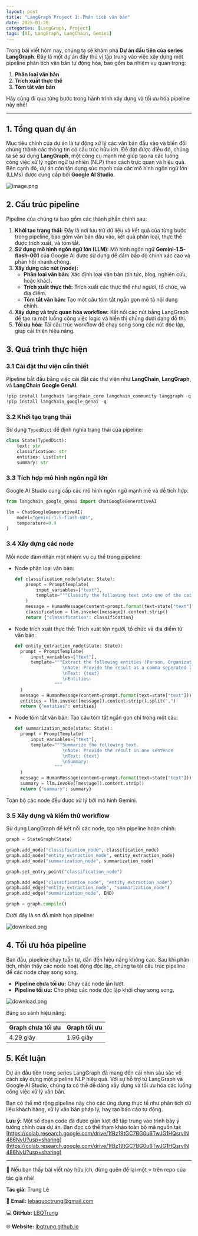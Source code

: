 ```yaml
---
layout: post
title: "LangGraph Project 1: Phân tích văn bản"
date: 2025-01-20
categories: [LangGraph, Project]
tags: [AI, LangGraph, LangChain, Gemini]
---
```


Trong bài viết hôm nay, chúng ta sẽ khám phá **Dự án đầu tiên của series LangGraph**. Đây là một dự án đầy thú vị tập trung vào việc xây dựng một pipeline phân tích văn bản tự động hóa, bao gồm ba nhiệm vụ quan trọng:

1. **Phân loại văn bản**
2. **Trích xuất thực thể**
3. **Tóm tắt văn bản**

Hãy cùng đi qua từng bước trong hành trình xây dựng và tối ưu hóa pipeline này nhé!

---

## 1. Tổng quan dự án

Mục tiêu chính của dự án là tự động xử lý các văn bản đầu vào và biến đổi chúng thành các thông tin có cấu trúc hữu ích. Để đạt được điều đó, chúng ta sẽ sử dụng **LangGraph**, một công cụ mạnh mẽ giúp tạo ra các luồng công việc xử lý ngôn ngữ tự nhiên (NLP) theo cách trực quan và hiệu quả. Bên cạnh đó, dự án còn tận dụng sức mạnh của các mô hình ngôn ngữ lớn (LLMs) được cung cấp bởi **Google AI Studio**.

![image.png](../assets/img/2025-01-22-langgraph-project-1/langgrap-project-1-1.png)

## 2. Cấu trúc pipeline

Pipeline của chúng ta bao gồm các thành phần chính sau:

1. **Khởi tạo trạng thái:** Đây là nơi lưu trữ dữ liệu và kết quả của từng bước trong pipeline, bao gồm văn bản đầu vào, kết quả phân loại, thực thể được trích xuất, và tóm tắt.
2. **Sử dụng mô hình ngôn ngữ lớn (LLM):** Mô hình ngôn ngữ **Gemini-1.5-flash-001** của Google AI được sử dụng để đảm bảo độ chính xác cao và phản hồi nhanh chóng.
3. **Xây dựng các nút (node):**
    - **Phân loại văn bản:** Xác định loại văn bản (tin tức, blog, nghiên cứu, hoặc khác).
    - **Trích xuất thực thể:** Trích xuất các thực thể như người, tổ chức, và địa điểm.
    - **Tóm tắt văn bản:** Tạo một câu tóm tắt ngắn gọn mô tả nội dung chính.
4. **Xây dựng và trực quan hóa workflow:** Kết nối các nút bằng LangGraph để tạo ra một luồng công việc logic và hiển thị chúng dưới dạng đồ thị.
5. **Tối ưu hóa:** Tái cấu trúc workflow để chạy song song các nút độc lập, giúp cải thiện hiệu năng.

## 3. Quá trình thực hiện

### 3.1 Cài đặt thư viện cần thiết

Pipeline bắt đầu bằng việc cài đặt các thư viện như **LangChain**, **LangGraph**, và **LangChain Google GenAI**.

```python
!pip install langchain langchain_core langchain_community langgraph -q
!pip install langchain_google_genai -q
```

### 3.2 Khởi tạo trạng thái

Sử dụng `TypedDict` để định nghĩa trạng thái của pipeline:

```python
class State(TypedDict):
    text: str
    classification: str
    entities: List[str]
    summary: str
```

### 3.3 Tích hợp mô hình ngôn ngữ lớn

Google AI Studio cung cấp các mô hình ngôn ngữ mạnh mẽ và dễ tích hợp:

```python
from langchain_google_genai import ChatGoogleGenerativeAI

llm = ChatGoogleGenerativeAI(
    model="gemini-1.5-flash-001",
    temperature=0.9
)
```

### 3.4 Xây dựng các node

Mỗi node đảm nhận một nhiệm vụ cụ thể trong pipeline:

- Node phân loại văn bản:

    ```python
    def classification_node(state: State):
        prompt = PromptTemplate(
            input_variables=["text"],
            template="""Classify the following text into one of the categories: News, Blog, Research or Other. ..."""
        )
        message = HumanMessage(content=prompt.format(text=state["text"]))
        classification = llm.invoke([message]).content.strip()
        return {"classification": classification}
    ```

- Node trích xuất thực thể: Trích xuất tên người, tổ chức và địa điểm từ văn bản:

    ```python
    def entity_extraction_node(state: State):
      prompt = PromptTemplate(
          input_variables=["text"],
          template="""Extract the following entities (Person, Organization, Location) from the text.
                      \nNote: Provide the result as a comma seperated list
                      \nText: {text}
                      \nEntities:
                   """
      )
      message = HumanMessage(content=prompt.format(text=state["text"]))
      entities = llm.invoke([message]).content.strip().split(",")
      return {"entities": entities}
    ```

- Node tóm tắt văn bản: Tạo câu tóm tắt ngắn gọn chỉ trong một câu:

    ```python
    def summarization_node(state: State):
      prompt = PromptTemplate(
          input_variables=["text"],
          template="""Summarize the following text.
                      \nNote: Provide the result in one sentence
                      \nText: {text}
                      \nSummary:
                   """
      )
      message = HumanMessage(content=prompt.format(text=state["text"]))
      summary = llm.invoke([message]).content.strip()
      return {"summary": summary}
    ```


Toàn bộ các node đều được xử lý bởi mô hình Gemini.

### 3.5 Xây dựng và kiểm thử workflow

Sử dụng LangGraph để kết nối các node, tạo nên pipeline hoàn chỉnh:

```python
graph = StateGraph(State)

graph.add_node("classification_node", classification_node)
graph.add_node("entity_extraction_node", entity_extraction_node)
graph.add_node("summarization_node", summarization_node)

graph.set_entry_point("classification_node")

graph.add_edge("classification_node", "entity_extraction_node")
graph.add_edge("entity_extraction_node", "summarization_node")
graph.add_edge("summarization_node", END)

graph = graph.compile()
```

Dưới đây là sơ đồ minh họa pipeline:

![download.png](../assets/img/2025-01-22-langgraph-project-1/langgraph-project-1-2.png)

## 4. Tối ưu hóa pipeline

Ban đầu, pipeline chạy tuần tự, dẫn đến hiệu năng không cao. Sau khi phân tích, nhận thấy các node hoạt động độc lập, chúng ta tái cấu trúc pipeline để các node chạy song song.

- **Pipeline chưa tối ưu:** Chạy các node lần lượt.
- **Pipeline tối ưu:** Cho phép các node độc lập khởi chạy song song.

![download.png](../assets/img/2025-01-22-langgraph-project-1/langgraph-project-1-3.png)

Bảng so sánh hiệu năng:

| Graph chưa tối ưu | Graph tối ưu |
| ----------------- | ------------ |
| 4.29 giây         | 1.96 giây    |

## 5. Kết luận

Dự án đầu tiên trong series LangGraph đã mang đến cái nhìn sâu sắc về cách xây dựng một pipeline NLP hiệu quả. Với sự hỗ trợ từ LangGraph và Google AI Studio, chúng ta có thể dễ dàng xây dựng và tối ưu hóa các luồng công việc xử lý văn bản.

Bạn có thể mở rộng pipeline này cho các ứng dụng thực tế như phân tích dữ liệu khách hàng, xử lý văn bản pháp lý, hay tạo báo cáo tự động.

**Lưu ý:** Một số đoạn code đã được giản lượt để tập trung vào trình bày ý tưởng chính của dự án. Bạn đọc có thể tham khảo toàn bộ mã nguồn tại: [https://colab.research.google.com/drive/1fBz19tGC7BG0u6TwJG1HQsrvlN486NyU?usp=sharing](https://colab.research.google.com/drive/1fBz19tGC7BG0u6TwJG1HQsrvlN486NyU?usp=sharing)

---

🌟 Nếu bạn thấy bài viết này hữu ích, đừng quên để lại một ⭐ trên repo của tác giả nhé!

**Tác giả:** Trung Lê

📧 **Email:** lebaquoctrung@gmail.com

💻 **GitHub:** [LBQTrung](https://github.com/LBQTrung)

🌐 **Website:** [lbqtrung.github.io](https://lbqtrung.github.io/)
